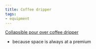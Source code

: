 ```yaml
---
title: Coffee dripper
tags:
- equipment
---
```

 [Collapsible pour over coffee dripper](https://www.amazon.com/dp/B09FHPRCDW/ref=nosim?tag=ffwf0f-20)
- because space is always at a premium
